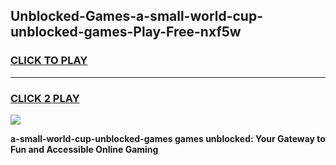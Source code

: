 
## Unblocked-Games-a-small-world-cup-unblocked-games-Play-Free-nxf5w
<h3>
<a href="https://premium76.site?title=a-small-world-cup-unblocked-games&ref=19M">CLICK TO PLAY</a></h3>
<hr>

<h3>
<a href="https://premium76.site?title=a-small-world-cup-unblocked-games&ref=19M">CLICK 2 PLAY</a>
  
</h3>

<a href="https://premium76.site?title=a-small-world-cup-unblocked-games&ref=19M"><img src="https://clearcache.store/games.png"></a>


**a-small-world-cup-unblocked-games games unblocked: Your Gateway to Fun and Accessible Online Gaming**
